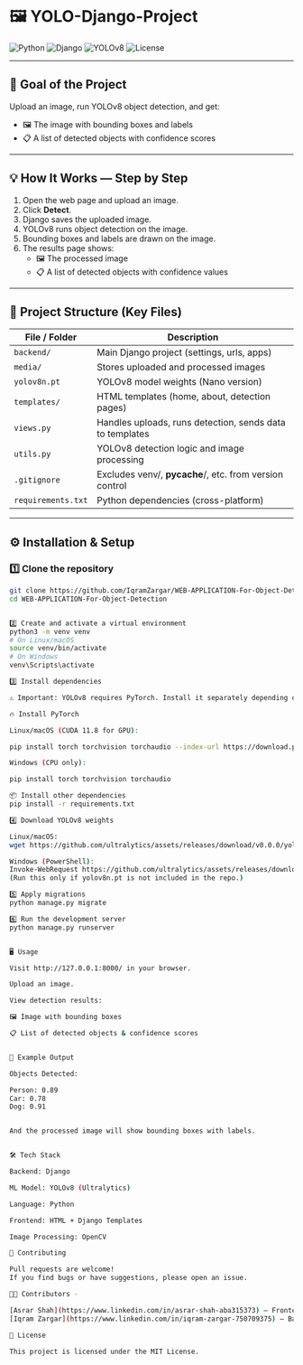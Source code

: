 # 🖼️ YOLO-Django-Project

![Python](https://img.shields.io/badge/python-3.12-blue)
![Django](https://img.shields.io/badge/django-5.2-green)
![YOLOv8](https://img.shields.io/badge/YOLOv8-ultralytics-orange)
![License](https://img.shields.io/badge/license-MIT-yellow)

---

## 🎯 Goal of the Project

Upload an image, run YOLOv8 object detection, and get:

- 🖼️ The image with bounding boxes and labels  
- 📋 A list of detected objects with confidence scores  

---

## 💡 How It Works — Step by Step
1. Open the web page and upload an image.  
2. Click **Detect**.  
3. Django saves the uploaded image.  
4. YOLOv8 runs object detection on the image.  
5. Bounding boxes and labels are drawn on the image.  
6. The results page shows:  
   - 🖼️ The processed image  
   - 📋 A list of detected objects with confidence values  

---

## 📂 Project Structure (Key Files)

| File / Folder | Description |
|---------------|-------------|
| `backend/`    | Main Django project (settings, urls, apps) |
| `media/`      | Stores uploaded and processed images |
| `yolov8n.pt`  | YOLOv8 model weights (Nano version) |
| `templates/`  | HTML templates (home, about, detection pages) |
| `views.py`    | Handles uploads, runs detection, sends data to templates |
| `utils.py`    | YOLOv8 detection logic and image processing |
| `.gitignore`  | Excludes venv/, __pycache__/, etc. from version control |
| `requirements.txt` | Python dependencies (cross-platform) |

---

## ⚙️ Installation & Setup

### 1️⃣ Clone the repository
```bash
git clone https://github.com/IqramZargar/WEB-APPLICATION-For-Object-Detection.git
cd WEB-APPLICATION-For-Object-Detection


2️⃣ Create and activate a virtual environment
python3 -m venv venv
# On Linux/macOS
source venv/bin/activate
# On Windows
venv\Scripts\activate

3️⃣ Install dependencies

⚠️ Important: YOLOv8 requires PyTorch. Install it separately depending on your OS.

🔥 Install PyTorch

Linux/macOS (CUDA 11.8 for GPU):

pip install torch torchvision torchaudio --index-url https://download.pytorch.org/whl/cu118

Windows (CPU only):

pip install torch torchvision torchaudio

📦 Install other dependencies
pip install -r requirements.txt

4️⃣ Download YOLOv8 weights

Linux/macOS:
wget https://github.com/ultralytics/assets/releases/download/v0.0.0/yolov8n.pt

Windows (PowerShell):
Invoke-WebRequest https://github.com/ultralytics/assets/releases/download/v0.0.0/yolov8n.pt -OutFile yolov8n.pt
(Run this only if yolov8n.pt is not included in the repo.)

5️⃣ Apply migrations
python manage.py migrate

6️⃣ Run the development server
python manage.py runserver


🖥️ Usage

Visit http://127.0.0.1:8000/ in your browser.

Upload an image.

View detection results:

🖼️ Image with bounding boxes

📋 List of detected objects & confidence scores


📜 Example Output

Objects Detected:

Person: 0.89
Car: 0.78
Dog: 0.91


And the processed image will show bounding boxes with labels.


🛠 Tech Stack

Backend: Django

ML Model: YOLOv8 (Ultralytics)

Language: Python

Frontend: HTML + Django Templates

Image Processing: OpenCV

🤝 Contributing

Pull requests are welcome!
If you find bugs or have suggestions, please open an issue.

👨‍💻 Contributors -

[Asrar Shah](https://www.linkedin.com/in/asrar-shah-aba315373) — Frontend Developer
[Iqram Zargar](https://www.linkedin.com/in/iqram-zargar-750709375) — Backend Developer

📄 License

This project is licensed under the MIT License.
